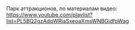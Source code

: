 Парк аттракционов, по материалам видео: https://www.youtube.com/playlist?list=PL5BQ2gzAdqWRiaSxeoaXmsWNBGidfpWag
